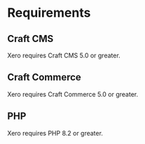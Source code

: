 # Requirements

## Craft CMS
Xero requires Craft CMS 5.0 or greater.

## Craft Commerce
Xero requires Craft Commerce 5.0 or greater.

## PHP
Xero requires PHP 8.2 or greater.

